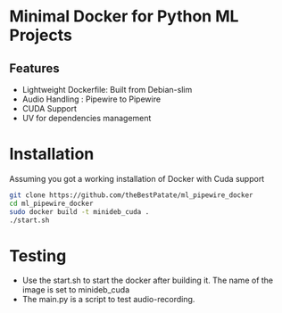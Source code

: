 # Minimal Docker for Python ML Projects

## Features

- Lightweight Dockerfile: Built from Debian-slim
- Audio Handling : Pipewire to Pipewire
- CUDA Support
- UV for dependencies management
# Installation
Assuming you got a working installation of Docker with Cuda support
```bash
git clone https://github.com/theBestPatate/ml_pipewire_docker
cd ml_pipewire_docker
sudo docker build -t minideb_cuda .
./start.sh

```
# Testing 
- Use the start.sh to start the docker after building it. The name of the image is set to minideb_cuda
- The main.py is a script to test audio-recording.


